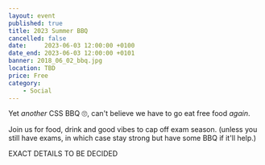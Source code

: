 ```yaml
---
layout: event
published: true
title: 2023 Summer BBQ
cancelled: false
date:     2023-06-03 12:00:00 +0100
date_end: 2023-06-03 12:00:00 +0101
banner: 2018_06_02_bbq.jpg
location: TBD
price: Free
category:
    - Social
---
```


Yet *another* CSS BBQ 🙄, can't believe we have to go eat free food *again*.


Join us for food, drink and good vibes to cap off exam season.
(unless you still have exams, in which case stay strong but have some BBQ if it'll help.)

EXACT DETAILS TO BE DECIDED
